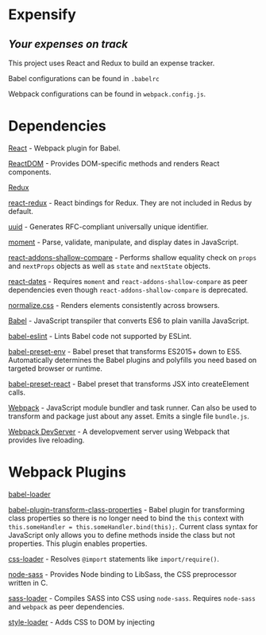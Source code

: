 # Expensify
## *Your expenses on track*

This project uses React and Redux to build an expense tracker.

Babel configurations can be found in `.babelrc`

Webpack configurations can be found in `webpack.config.js`.


# Dependencies

[React](https://reactjs.org/) - Webpack plugin for Babel.

[ReactDOM](https://reactjs.org/docs/react-dom.html) - Provides DOM-specific methods and renders React components.

[Redux](https://redux.js.org/)

[react-redux](https://github.com/reduxjs/react-redux) - React bindings for Redux. They are not included in Redus by default.

[uuid](https://www.npmjs.com/package/uuid) - Generates RFC-compliant universally unique identifier.

[moment](https://momentjs.com/) - Parse, validate, manipulate, and display dates in JavaScript.

[react-addons-shallow-compare](https://www.npmjs.com/package/react-addons-shallow-compare) - Performs shallow equality check on `props` and `nextProps` objects as well as `state` and `nextState` objects.

[react-dates](https://github.com/airbnb/react-dates) - Requires `moment` and `react-addons-shallow-compare` as peer dependencies even though `react-addons-shallow-compare` is deprecated.

[normalize.css](http://necolas.github.io/normalize.css/) - Renders elements consistently across browsers.

[Babel](https://babeljs.io/) - JavaScript transpiler that converts ES6 to plain vanilla JavaScript.

[babel-eslint](https://github.com/babel/babel-eslint) - Lints Babel code not supported by ESLint.

[babel-preset-env](https://github.com/babel/babel/tree/master/packages/babel-preset-env) - Babel preset that transforms ES2015+ down to ES5. Automatically determines the Babel plugins and polyfills you need based on targeted browser or runtime.

[babel-preset-react](https://babeljs.io/docs/plugins/preset-react/) - Babel preset that transforms JSX into createElement calls.

[Webpack](https://webpack.js.org/concepts/) - JavaScript module bundler and task runner. Can also be used to transform and package just about any asset. Emits a single file `bundle.js`.

[Webpack DevServer](https://webpack.js.org/configuration/dev-server/) - A developvement server using Webpack that provides live reloading.


# Webpack Plugins

[babel-loader]()

[babel-plugin-transform-class-properties](https://babeljs.io/docs/plugins/transform-class-properties/) - Babel plugin for transforming class properties so there is no longer need to bind the `this` context with `this.someHandler = this.someHandler.bind(this);`. Current class syntax for JavaScript only allows you to define methods inside the class but not properties. This plugin enables properties.

[css-loader](https://github.com/webpack-contrib/css-loader) - Resolves `@import` statements like `import/require()`.

[node-sass](https://github.com/sass/node-sass) - Provides Node binding to LibSass, the CSS preprocessor written in C. 

[sass-loader](https://github.com/webpack-contrib/sass-loader) - Compiles SASS into CSS using `node-sass`. Requires `node-sass` and `webpack` as peer dependencies.

[style-loader](https://github.com/webpack-contrib/style-loader) - Adds CSS to DOM by injecting <style> tag to index.html.


## Test frameworks

[Snapshot testing](https://facebook.github.io/jest/docs/en/snapshot-testing.html) of components with Enzyme and Jest is similar to taking a screenshot of a rendered UI component then compare it to a reference image stored for testing purposes. The test fails if two images do not match. 

[Enzyme](http://airbnb.io/enzyme/) - JavaScript testing utility that mimicks jQuery's API for DOM manipulation and traversal. Requires `enzyme-adapter-react-16`. There are different Enzyme adapters for different versions of React. Also requires `raf` polyfill.

[enzyme-to-json](https://github.com/adriantoine/enzyme-to-json) - Converts Enzyme wrappers to a format compatible with Jest snapshot testing.

[raf](https://github.com/chrisdickinson/raf) - requestAnimationFrame polyfill library for node and the browser required by the React and Jest test environment.

[Jest](https://facebook.github.io/jest/) - See `jest.config.json` for the custom configurations made.


## Instructions
`npm run dev-server` to run `webpack-dev-server`.
`npm run build:prod` to run production build
`npm test` to run tests.